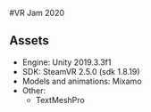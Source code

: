 #VR Jam 2020

## Assets

* Engine: Unity 2019.3.3f1
* SDK: SteamVR 2.5.0 (sdk 1.8.19)
* Models and animations: Mixamo
* Other:
	* TextMeshPro
